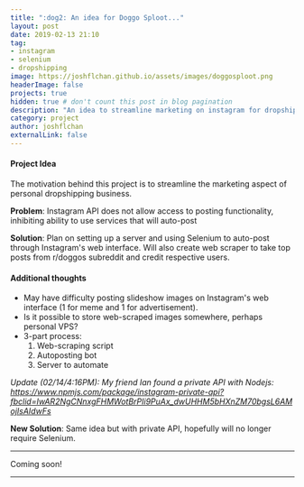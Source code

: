```yaml
---
title: ":dog2: An idea for Doggo Sploot..."
layout: post
date: 2019-02-13 21:10
tag:
- instagram
- selenium
- dropshipping
image: https://joshflchan.github.io/assets/images/doggosploot.png
headerImage: false
projects: true
hidden: true # don't count this post in blog pagination
description: "An idea to streamline marketing on instagram for dropshipping business"
category: project
author: joshflchan
externalLink: false
---
```


#### Project Idea
The motivation behind this project is to streamline the marketing aspect of personal dropshipping business.

**Problem**: Instagram API does not allow access to posting functionality, inhibiting ability to use services that
will auto-post

**Solution**: Plan on setting up a server and using Selenium to auto-post through Instagram's web interface. Will also
create web scraper to take top posts from r/doggos subreddit and credit respective users.

#### Additional thoughts
- May have difficulty posting slideshow images on Instagram's web interface (1 for meme and 1 for advertisement).
- Is it possible to store web-scraped images somewhere, perhaps personal VPS?
- 3-part process:
  1. Web-scraping script
  2. Autoposting bot
  3. Server to automate

*Update (02/14/4:16PM): My friend Ian found a private API with Nodejs: https://www.npmjs.com/package/instagram-private-api?fbclid=IwAR2NgCNnxgFHMWotBrPIi9PuAx_dwUHHM5bHXnZM70bgsL6AMojIsAIdwFs*

**New Solution**: Same idea but with private API, hopefully will no longer require Selenium.

---

Coming soon!

---
